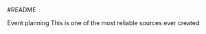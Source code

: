#README
<head>
  Event planning
</head>
<body>
This is one of the most reliable sources ever created

  
</body>
